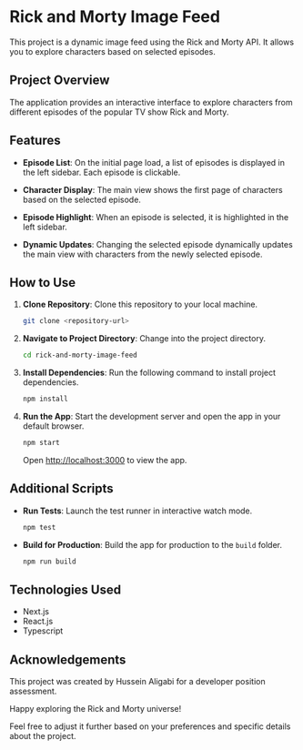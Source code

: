 # Rick and Morty Image Feed

This project is a dynamic image feed using the Rick and Morty API. It allows you to explore characters based on selected episodes.

## Project Overview

The application provides an interactive interface to explore characters from different episodes of the popular TV show Rick and Morty.

## Features

- **Episode List**: On the initial page load, a list of episodes is displayed in the left sidebar. Each episode is clickable.

- **Character Display**: The main view shows the first page of characters based on the selected episode.

- **Episode Highlight**: When an episode is selected, it is highlighted in the left sidebar.

- **Dynamic Updates**: Changing the selected episode dynamically updates the main view with characters from the newly selected episode.

## How to Use

1. **Clone Repository**: Clone this repository to your local machine.

   ```bash
   git clone <repository-url>
   ```

2. **Navigate to Project Directory**: Change into the project directory.

   ```bash
   cd rick-and-morty-image-feed
   ```

3. **Install Dependencies**: Run the following command to install project dependencies.

   ```bash
   npm install
   ```

4. **Run the App**: Start the development server and open the app in your default browser.
   ```bash
   npm start
   ```
   Open [http://localhost:3000](http://localhost:3000) to view the app.

## Additional Scripts

- **Run Tests**: Launch the test runner in interactive watch mode.

  ```bash
  npm test
  ```

- **Build for Production**: Build the app for production to the `build` folder.
  ```bash
  npm run build
  ```

## Technologies Used

- Next.js
- React.js
- Typescript

## Acknowledgements

This project was created by Hussein Aligabi for a developer position assessment.

Happy exploring the Rick and Morty universe!

Feel free to adjust it further based on your preferences and specific details about the project.
